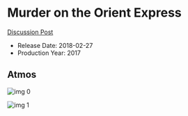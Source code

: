 # Murder on the Orient Express

[Discussion Post](https://www.avsforum.com/threads/bass-eq-for-filtered-movies.2995212/post-56881030)

* Release Date: 2018-02-27
* Production Year: 2017

## Atmos

![img 0](https://fanart.tv/fanart/movies/392044/moviethumb/murder-on-the-orient-express-595b7b91313c0.jpg)

![img 1](https://i.imgur.com/mKo73zx.png)

